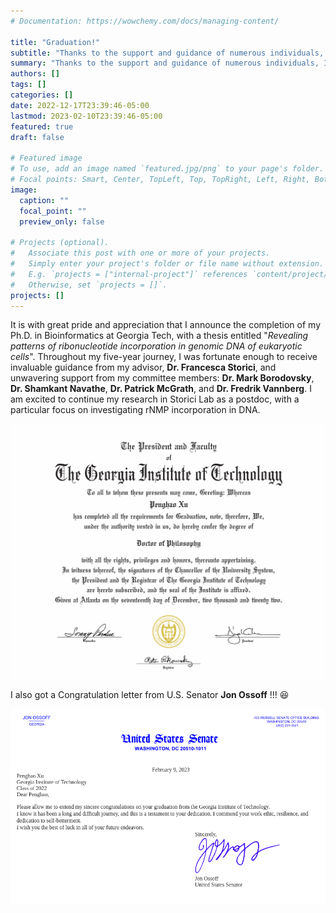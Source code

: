 ```yaml
---
# Documentation: https://wowchemy.com/docs/managing-content/

title: "Graduation!"
subtitle: "Thanks to the support and guidance of numerous individuals, I successfully obtained my Ph.D. in Bioinformatics!"
summary: "Thanks to the support and guidance of numerous individuals, I successfully obtained my Ph.D. in Bioinformatics!"
authors: []
tags: []
categories: []
date: 2022-12-17T23:39:46-05:00
lastmod: 2023-02-10T23:39:46-05:00
featured: true
draft: false

# Featured image
# To use, add an image named `featured.jpg/png` to your page's folder.
# Focal points: Smart, Center, TopLeft, Top, TopRight, Left, Right, BottomLeft, Bottom, BottomRight.
image:
  caption: ""
  focal_point: ""
  preview_only: false

# Projects (optional).
#   Associate this post with one or more of your projects.
#   Simply enter your project's folder or file name without extension.
#   E.g. `projects = ["internal-project"]` references `content/project/deep-learning/index.md`.
#   Otherwise, set `projects = []`.
projects: []
---
```


It is with great pride and appreciation that I announce the completion of my Ph.D. in Bioinformatics at Georgia Tech, with a thesis entitled "*Revealing patterns of ribonucleotide incorporation in genomic DNA of eukaryotic cells*". Throughout my five-year journey, I was fortunate enough to receive invaluable guidance from my advisor, **Dr. Francesca Storici**, and unwavering support from my committee members: **Dr. Mark Borodovsky**, **Dr. Shamkant Navathe**, **Dr. Patrick McGrath**, and **Dr. Fredrik Vannberg**. I am excited to continue my research in Storici Lab as a postdoc, with a particular focus on investigating rNMP incorporation in DNA.

![](diploma.png)

I also got a Congratulation letter from U.S. Senator __Jon Ossoff__ !!! :satisfied:

![](jon.png)
